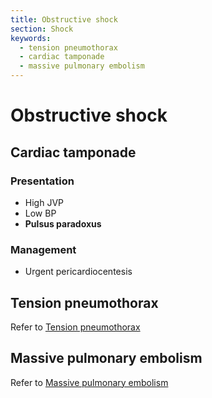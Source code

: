 ```yaml
---
title: Obstructive shock
section: Shock
keywords:
  - tension pneumothorax
  - cardiac tamponade
  - massive pulmonary embolism
---
```


# Obstructive shock

## Cardiac tamponade

### Presentation

- High JVP
- Low BP
- **Pulsus paradoxus**

### Management

- Urgent pericardiocentesis

## Tension pneumothorax

Refer to [Tension pneumothorax](tension-pneumothorax.md)

## Massive pulmonary embolism

Refer to [Massive pulmonary embolism](massive-pulmonary-embolism.md)
